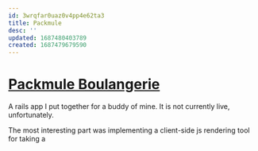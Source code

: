 ```yaml
---
id: 3wrqfar0uaz0v4pp4e62ta3
title: Packmule
desc: ''
updated: 1687480403789
created: 1687479679590
---
```

# [Packmule Boulangerie](https://github.com/helle253/packmule)

A rails app I put together for a buddy of mine. It is not currently live, unfortunately.

The most interesting part was implementing a client-side js rendering tool for taking a 
